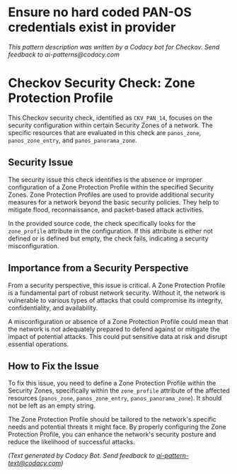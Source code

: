 # Ensure no hard coded PAN-OS credentials exist in provider

_This pattern description was written by a Codacy bot for Checkov. Send feedback to ai-patterns@codacy.com_

# Checkov Security Check: Zone Protection Profile

This Checkov security check, identified as `CKV_PAN_14`, focuses on the security configuration within certain Security Zones of a network. The specific resources that are evaluated in this check are `panos_zone`, `panos_zone_entry`, and `panos_panorama_zone`.

## Security Issue

The security issue this check identifies is the absence or improper configuration of a Zone Protection Profile within the specified Security Zones. Zone Protection Profiles are used to provide additional security measures for a network beyond the basic security policies. They help to mitigate flood, reconnaissance, and packet-based attack activities. 

In the provided source code, the check specifically looks for the `zone_profile` attribute in the configuration. If this attribute is either not defined or is defined but empty, the check fails, indicating a security misconfiguration.

## Importance from a Security Perspective

From a security perspective, this issue is critical. A Zone Protection Profile is a fundamental part of robust network security. Without it, the network is vulnerable to various types of attacks that could compromise its integrity, confidentiality, and availability. 

A misconfiguration or absence of a Zone Protection Profile could mean that the network is not adequately prepared to defend against or mitigate the impact of potential attacks. This could put sensitive data at risk and disrupt essential operations.

## How to Fix the Issue

To fix this issue, you need to define a Zone Protection Profile within the Security Zones, specifically within the `zone_profile` attribute of the affected resources (`panos_zone`, `panos_zone_entry`, `panos_panorama_zone`). It should not be left as an empty string.

The Zone Protection Profile should be tailored to the network's specific needs and potential threats it might face. By properly configuring the Zone Protection Profile, you can enhance the network's security posture and reduce the likelihood of successful attacks.

_(Text generated by Codacy Bot. Send feedback to ai-pattern-text@codacy.com)_
